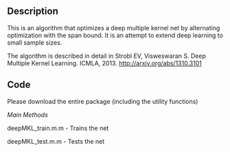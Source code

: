 Description
---

This is an algorithm that optimizes a deep multiple kernel net by alternating optimization with the span bound. It is an attempt to extend deep learning to small sample sizes.

The algorithm is described in detail in Strobl EV, Visweswaran S. Deep Multiple Kernel Learning. ICMLA, 2013. http://arxiv.org/abs/1310.3101

Code
---
Please download the entire package (including the utility functions)

*Main Methods*

deepMKL_train.m.m - Trains the net

deepMKL_test.m.m - Tests the net
